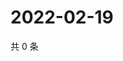 # 2022-02-19

共 0 条

<!-- BEGIN WEIBO -->
<!-- 最后更新时间 Sat Feb 19 2022 19:12:37 GMT+0800 (China Standard Time) -->

<!-- END WEIBO -->
